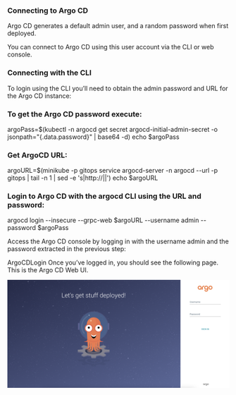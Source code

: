 

### Connecting to Argo CD
Argo CD generates a default admin user, and a random password when first deployed.

You can connect to Argo CD using this user account via the CLI or web console.

### Connecting with the CLI

To login using the CLI you’ll need to obtain the admin password and URL for the Argo CD instance:

### To get the Argo CD password execute:

argoPass=$(kubectl -n argocd get secret argocd-initial-admin-secret -o jsonpath="{.data.password}" | base64 -d)
echo $argoPass

### Get ArgoCD URL:

argoURL=$(minikube -p gitops service argocd-server -n argocd --url -p gitops | tail -n 1 | sed -e 's|http://||')
echo $argoURL

### Login to Argo CD with the argocd CLI using the URL and password:

argocd login --insecure --grpc-web $argoURL  --username admin --password $argoPass

Access the Argo CD console by logging in with the username admin and the password extracted in the previous step:

ArgoCDLogin
Once you’ve logged in, you should see the following page. This is the Argo CD Web UI.

![argocd2](../images/image2.png)